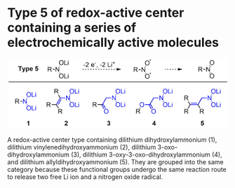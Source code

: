 # Type 5 of redox-active center containing a series of electrochemically active molecules
![My Local Image](../Images/Type05.png 'Type 5 of redox-active center containing a series of electrochemically active')

A redox-active center type containing dilithium dihydroxylammonium (1), dilithium vinylenedihydroxyammonium (2), dilithium 3-oxo-dihydroxylammonium (3), dilithium 3-oxy-3-oxo-dihydroxylammonium (4), and dilithium allyldihydroxyammonium (5). They are grouped into the same category because these functional groups undergo the same reaction route to release two free Li ion and a nitrogen oxide radical.